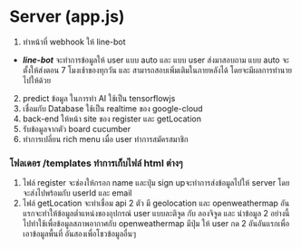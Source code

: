 # Server (app.js)

1. ทำหน้าที่ webhook ให้ line-bot <br />
- <i><b>line-bot</b></i> จะทำการข้อมูลให้ user แบบ auto และ แบบ user ส่งมาสอบถาม แบบ auto จะตั้งให้ส่งตอน 7 โมงเช้าของทุกวัน และ สามารถสอบเพิ่มเติมในภายหลังได้ โดยจะมีผลการทำนายไปให้ด้วย
2. predict ข้อมูล ในการทำ AI ใช้เป็น tensorflowjs
3. เชื่อมกับ Database ใช้เป็น realtime ของ google-cloud
4. back-end ให้หน้า site ของ register และ getLocation
5. รับข้อมูลจากตัว board cucumber
6. ทำการเปลี่ยน rich menu เมื่อ user ทำการสมัครสมาชิก

### โฟลเดอร /templates ทำการเก็บไฟล์ html ต่างๆ
1. ไฟล์ register จะช่องให้กรอก name และปุ่ม sign upจะทำการส่งข้อมูลไปให้ server โดยจะส่งไปพร้อมกับ userId และ email
2. ไฟล์ getLocation จะทำเชื่อม api  2 ตัว มี  geolocation และ openweathermap อันแรกจะทำให้ข้อมูลต่ำแหน่งของอุปกรณ์ user แบบละติจูด กับ ลองจิจูด และ นำข้อมูล 2 อย่างนี้ไปทำใช้เพื่อข้อมูลสภาพอากาศกับ openweathermap  มีปุ่ม ให้ user กด 2 อันอันแรกเพื่อเอาข้อมูลพื้นที่ อันสองเพื่อโชวข้อมูลอื่นๆ
